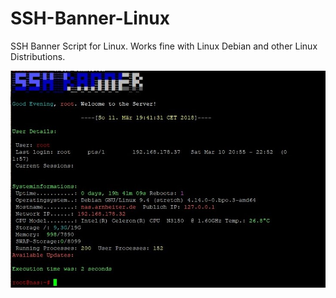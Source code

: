 # SSH-Banner-Linux
SSH Banner Script for Linux. Works fine with Linux Debian and other Linux Distributions.

![alt text](https://github.com/HydrexHD/SSH-Banner-Linux/blob/master/Images/SSH-Banner.jpg)
